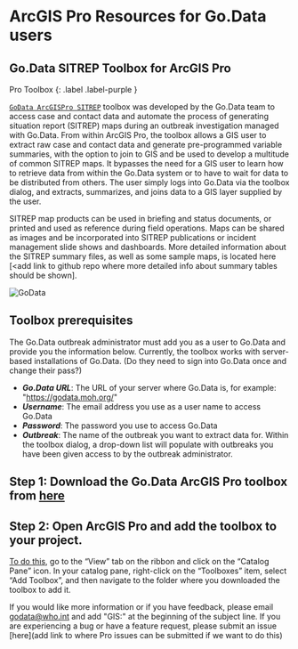 # ArcGIS Pro Resources for Go.Data users

## Go.Data SITREP Toolbox for ArcGIS Pro
Pro Toolbox
{: .label .label-purple }

[`GoData ArcGISPro SITREP`](https://github.com/LangsterGA/godata2arcgis) toolbox was developed by the Go.Data team to access case and contact data and automate the process of generating situation report (SITREP) maps during an outbreak investigation managed with Go.Data. From within ArcGIS Pro, the toolbox allows a GIS user to extract raw case and contact data and generate pre-programmed variable summaries, with the option to join to GIS and be used to develop a multitude of common SITREP maps. It bypasses the need for a GIS user to learn how to retrieve data from within the Go.Data system or to have to wait for data to be distributed from others. The user simply logs into Go.Data via the toolbox dialog, and extracts, summarizes, and joins data to a GIS layer supplied by the user.

SITREP map products can be used in briefing and status documents, or printed and used as reference during field operations. Maps can be shared as images and be incorporated into SITREP publications or incident management slide shows and dashboards. More detailed information about the SITREP summary files, as well as some sample maps, is located here [<add link to github repo where more detailed info about summary tables should be shown].


![GoData](/images/ToolBoxAnime.gif)

## Toolbox prerequisites 
The Go.Data outbreak administrator must add you as a user to Go.Data and provide you the information below. Currently, the toolbox works with server-based installations of Go.Data. (Do they need to sign into Go.Data once and change their pass?)
- ***Go.Data URL***: The URL of your server where Go.Data is, for example: "https://godata.moh.org/"
- ***Username***: The email address you use as a user name to access Go.Data
- ***Password***: The password you use to access Go.Data
- ***Outbreak***: The name of the outbreak you want to extract data for. Within the toolbox dialog, a drop-down list will populate with outbreaks you have been given access to by the outbreak administrator.

## Step 1: Download the Go.Data ArcGIS Pro toolbox from [here](https://github.com/LangsterGA/test)
## Step 2:  Open ArcGIS Pro and add the toolbox to your project. 
[To do this](https://pro.arcgis.com/en/pro-app/latest/help/projects/connect-to-a-toolbox.htm), go to the “View” tab on the ribbon and click on the “Catalog Pane” icon. In your catalog pane, right-click on the “Toolboxes” item, select “Add Toolbox”, and then navigate to the folder where you downloaded the toolbox to add it.

If you would like more information or if you have feedback, please email godata@who.int and add "GIS:" at the beginning of the subject line. If you are experiencing a bug or have a feature request, please submit an issue [here](add link to where Pro issues can be submitted if we want to do this)
